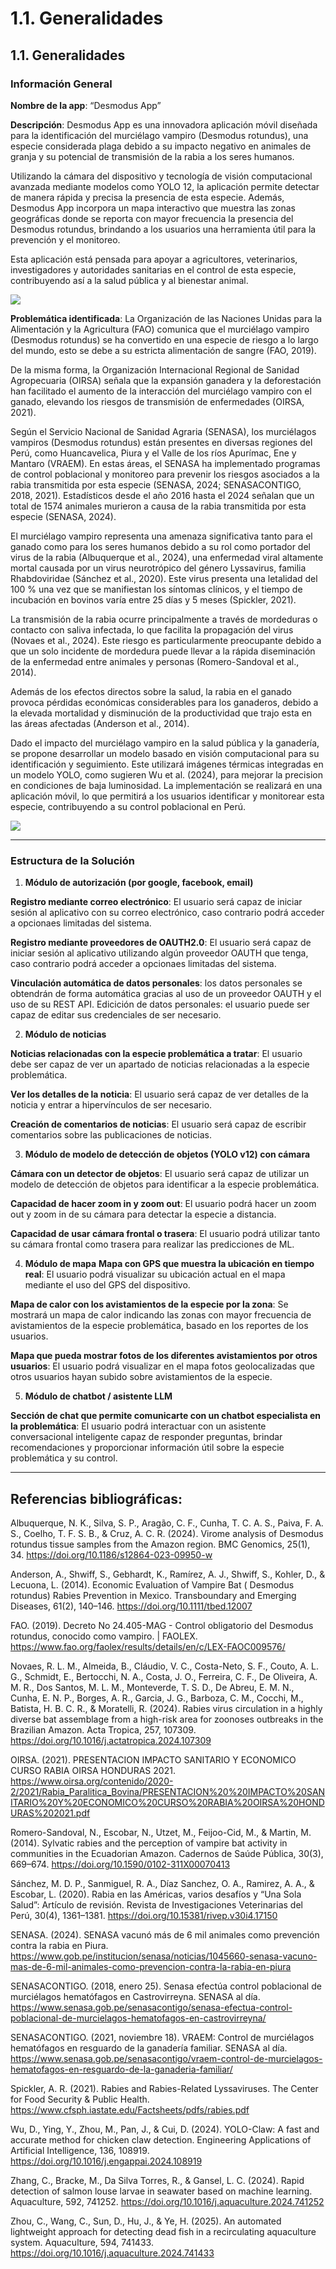 # 1.1. Generalidades

## 1.1. Generalidades

### Información General

**Nombre de la app**: “Desmodus App”

**Descripción**: Desmodus App es una innovadora aplicación móvil diseñada para la identificación del murciélago vampiro (Desmodus rotundus), una especie considerada plaga debido a su impacto negativo en animales de granja y su potencial de transmisión de la rabia a los seres humanos.

Utilizando la cámara del dispositivo y tecnología de visión computacional avanzada mediante modelos como YOLO 12, la aplicación permite detectar de manera rápida y precisa la presencia de esta especie. Además, Desmodus App incorpora un mapa interactivo que muestra las zonas geográficas donde se reporta con mayor frecuencia la presencia del Desmodus rotundus, brindando a los usuarios una herramienta útil para la prevención y el monitoreo.

Esta aplicación está pensada para apoyar a agricultores, veterinarios, investigadores y autoridades sanitarias en el control de esta especie, contribuyendo así a la salud pública y al bienestar animal.

![](./images/desmodus_app.png)


**Problemática identificada**: La Organización de las Naciones Unidas para la Alimentación y la Agricultura (FAO) comunica que el murciélago vampiro (Desmodus rotundus) se ha convertido en una especie de riesgo a lo largo del mundo, esto se debe a su estricta alimentación de sangre (FAO, 2019). 

De la misma forma, la Organización Internacional Regional de Sanidad Agropecuaria (OIRSA) señala que la expansión ganadera y la deforestación han facilitado el aumento de la interacción del murciélago vampiro con el ganado, elevando los riesgos de transmisión de enfermedades (OIRSA, 2021). 

Según el Servicio Nacional de Sanidad Agraria (SENASA), los murciélagos vampiros (Desmodus rotundus) están presentes en diversas regiones del Perú, como Huancavelica, Piura y el Valle de los ríos Apurímac, Ene y Mantaro (VRAEM). En estas áreas, el SENASA ha implementado programas de control poblacional y monitoreo para prevenir los riesgos asociados a la rabia transmitida por esta especie (SENASA, 2024; SENASACONTIGO, 2018, 2021). Estadísticos desde el año 2016 hasta el 2024 señalan que un total de 1574 animales murieron a causa de la rabia transmitida por esta especie (SENASA, 2024). 

El murciélago vampiro representa una amenaza significativa tanto para el ganado como para los seres humanos debido a su rol como portador del virus de la rabia (Albuquerque et al., 2024), una enfermedad viral altamente mortal causada por un virus neurotrópico del género Lyssavirus, familia Rhabdoviridae (Sánchez et al., 2020). Este virus presenta una letalidad del 100 % una vez que se manifiestan los síntomas clínicos, y el tiempo de incubación en bovinos varía entre 25 días y 5 meses (Spickler, 2021). 

La transmisión de la rabia ocurre principalmente a través de mordeduras o contacto con saliva infectada, lo que facilita la propagación del virus (Novaes et al., 2024). Este riesgo es particularmente preocupante debido a que un solo incidente de mordedura puede llevar a la rápida diseminación de la enfermedad entre animales y personas (Romero-Sandoval et al., 2014). 

Además de los efectos directos sobre la salud, la rabia en el ganado provoca pérdidas económicas considerables para los ganaderos, debido a la elevada mortalidad y disminución de la productividad que trajo esta en las áreas afectadas (Anderson et al., 2014).

Dado el impacto del murciélago vampiro en la salud pública y la ganadería, se propone desarrollar un modelo basado en visión computacional para su identificación y seguimiento. Este utilizará imágenes térmicas integradas en un modelo YOLO, como sugieren Wu et al. (2024), para mejorar la precision en condiciones de baja luminosidad. La implementación se realizará en una aplicación móvil, lo que permitirá a los usuarios identificar y monitorear esta especie, contribuyendo a su control poblacional en Perú.

![](./images/problematica.png)

---

### Estructura de la Solución

1. **Módulo de autorización (por google, facebook, email)**

**Registro mediante correo electrónico**: El usuario será capaz de iniciar sesión al aplicativo con su correo electrónico, caso contrario podrá acceder a opcionaes limitadas del sistema.

**Registro mediante proveedores de OAUTH2.0**: El usuario será capaz de iniciar sesión al aplicativo utilizando algún proveedor OAUTH que tenga, caso contrario podrá acceder a opcionaes limitadas del sistema.

**Vinculación automática de datos personales**: los datos personales se obtendrán de forma automática gracias al uso de un proveedor OAUTH y el uso de su REST API.
Edicición de datos personales: el usuario puede ser capaz de editar sus credenciales de ser necesario.

2. **Módulo de noticias**

**Noticias relacionadas con la especie problemática a tratar**: El usuario debe ser capaz de ver un apartado de noticias relacionadas a la especie problemática.

**Ver los detalles de la noticia**: El usuario será capaz de ver detalles de la noticia y entrar a hipervínculos de ser necesario.

**Creación de comentarios de noticias**: El usuario será capaz de escribir comentarios sobre las publicaciones de noticias.

3. **Módulo de modelo de detección de objetos (YOLO v12) con cámara**

**Cámara con un detector de objetos**: El usuario será capaz de utilizar un modelo de detección de objetos para identificar a la especie problemática.

**Capacidad de hacer zoom in y zoom out**: El usuario podrá hacer un zoom out y zoom in de su cámara para detectar la especie a distancia.

**Capacidad de usar cámara frontal o trasera**: El usuario podrá utilizar tanto su cámara frontal como trasera para realizar las predicciones de ML.

4. **Módulo de mapa**
**Mapa con GPS que muestra la ubicación en tiempo real**: El usuario podrá visualizar su ubicación actual en el mapa mediante el uso del GPS del dispositivo.

**Mapa de calor con los avistamientos de la especie por la zona**: Se mostrará un mapa de calor indicando las zonas con mayor frecuencia de avistamientos de la especie problemática, basado en los reportes de los usuarios.

**Mapa que pueda mostrar fotos de los diferentes avistamientos por otros usuarios**: El usuario podrá visualizar en el mapa fotos geolocalizadas que otros usuarios hayan subido sobre avistamientos de la especie.


5. **Módulo de chatbot / asistente LLM**

**Sección de chat que permite comunicarte con un chatbot especialista en la problemática**: El usuario podrá interactuar con un asistente conversacional inteligente capaz de responder preguntas, brindar recomendaciones y proporcionar información útil sobre la especie problemática y su control.


---

## Referencias bibliográficas:

Albuquerque, N. K., Silva, S. P., Aragão, C. F., Cunha, T. C. A. S., Paiva, F. A. S., Coelho, T. F. S. B., & Cruz, A. C. R. (2024). Virome analysis of Desmodus rotundus tissue samples from the Amazon region. BMC Genomics, 25(1), 34. https://doi.org/10.1186/s12864-023-09950-w

Anderson, A., Shwiff, S., Gebhardt, K., Ramírez, A. J., Shwiff, S., Kohler, D., & Lecuona, L. (2014). Economic Evaluation of Vampire Bat ( Desmodus rotundus) Rabies Prevention in Mexico. Transboundary and Emerging Diseases, 61(2), 140–146. https://doi.org/10.1111/tbed.12007
 
FAO. (2019). Decreto No 24.405-MAG - Control obligatorio del Desmodus rotundus, conocido como vampiro. | FAOLEX. https://www.fao.org/faolex/results/details/en/c/LEX-FAOC009576/

Novaes, R. L. M., Almeida, B., Cláudio, V. C., Costa-Neto, S. F., Couto, A. L. G., Schmidt, E., Bertocchi, N. A., Costa, J. O., Ferreira, C. F., De Oliveira, A. M. R., Dos Santos, M. L. M., Monteverde, T. S. D., De Abreu, E. M. N., Cunha, E. N. P., Borges, A. R., Garcia, J. G., Barboza, C. M., Cocchi, M., Batista, H. B. C. R., & Moratelli, R. (2024). Rabies virus circulation in a highly diverse bat assemblage from a high-risk area for zoonoses outbreaks in the Brazilian Amazon. Acta Tropica, 257, 107309. https://doi.org/10.1016/j.actatropica.2024.107309

OIRSA. (2021). PRESENTACION
IMPACTO SANITARIO Y ECONOMICO CURSO RABIA OIRSA HONDURAS 2021. https://www.oirsa.org/contenido/2020-2/2021/Rabia_Paralitica_Bovina/PRESENTACION%20%20IMPACTO%20SANITARIO%20Y%20ECONOMICO%20CURSO%20RABIA%20OIRSA%20HONDURAS%202021.pdf

Romero-Sandoval, N., Escobar, N., Utzet, M., Feijoo-Cid, M., & Martin, M. (2014). Sylvatic rabies and the perception of vampire bat activity in communities in the Ecuadorian Amazon. Cadernos de Saúde Pública, 30(3), 669–674. https://doi.org/10.1590/0102-311X00070413

Sánchez, M. D. P., Sanmiguel, R. A., Díaz Sanchez, O. A., Ramirez, A. A., & Escobar, L. (2020). Rabia en las Américas, varios desafíos y “Una Sola Salud”: Artículo de revisión. Revista de Investigaciones Veterinarias del Perú, 30(4), 1361–1381. https://doi.org/10.15381/rivep.v30i4.17150

SENASA. (2024). SENASA vacunó más de 6 mil animales como prevención contra la rabia en Piura. https://www.gob.pe/institucion/senasa/noticias/1045660-senasa-vacuno-mas-de-6-mil-animales-como-prevencion-contra-la-rabia-en-piura

SENASACONTIGO. (2018, enero 25). Senasa efectúa control poblacional de murciélagos hematófagos en Castrovirreyna. SENASA al día. https://www.senasa.gob.pe/senasacontigo/senasa-efectua-control-poblacional-de-murcielagos-hematofagos-en-castrovirreyna/

SENASACONTIGO. (2021, noviembre 18). VRAEM: Control de murciélagos hematófagos en resguardo de la ganadería familiar. SENASA al día. https://www.senasa.gob.pe/senasacontigo/vraem-control-de-murcielagos-hematofagos-en-resguardo-de-la-ganaderia-familiar/

Spickler, A. R. (2021). Rabies and Rabies-Related Lyssaviruses. The Center for Food Security & Public Health. https://www.cfsph.iastate.edu/Factsheets/pdfs/rabies.pdf

Wu, D., Ying, Y., Zhou, M., Pan, J., & Cui, D. (2024). YOLO-Claw: A fast and accurate method for chicken claw detection. Engineering Applications of Artificial Intelligence, 136, 108919. https://doi.org/10.1016/j.engappai.2024.108919

Zhang, C., Bracke, M., Da Silva Torres, R., & Gansel, L. C. (2024). Rapid detection of salmon louse larvae in seawater based on machine learning. Aquaculture, 592, 741252. https://doi.org/10.1016/j.aquaculture.2024.741252

Zhou, C., Wang, C., Sun, D., Hu, J., & Ye, H. (2025). An automated lightweight approach for detecting dead fish in a recirculating aquaculture system. Aquaculture, 594, 741433. https://doi.org/10.1016/j.aquaculture.2024.741433

